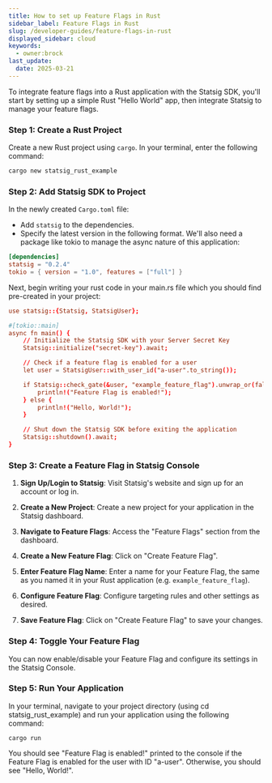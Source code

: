 ```yaml
---
title: How to set up Feature Flags in Rust
sidebar_label: Feature Flags in Rust
slug: /developer-guides/feature-flags-in-rust
displayed_sidebar: cloud
keywords:
  - owner:brock
last_update:
  date: 2025-03-21
---
```


To integrate feature flags into a Rust application with the Statsig SDK, you'll start by setting up a simple Rust "Hello World" app, then integrate Statsig to manage your feature flags. 

### Step 1: Create a Rust Project

Create a new Rust project using `cargo`. In your terminal, enter the following command:

```bash
cargo new statsig_rust_example
```

### Step 2: Add Statsig SDK to Project

In the newly created `Cargo.toml` file:

- Add `statsig` to the dependencies.
- Specify the latest version in the following format. We'll also need a package like tokio to manage the async nature of this application:

```toml
[dependencies]
statsig = "0.2.4"
tokio = { version = "1.0", features = ["full"] }
```

Next, begin writing your rust code in your main.rs file which you should find pre-created in your project: 

```toml
use statsig::{Statsig, StatsigUser};

#[tokio::main]
async fn main() {
    // Initialize the Statsig SDK with your Server Secret Key
    Statsig::initialize("secret-key").await;

    // Check if a feature flag is enabled for a user
    let user = StatsigUser::with_user_id("a-user".to_string());

    if Statsig::check_gate(&user, "example_feature_flag").unwrap_or(false) {
        println!("Feature Flag is enabled!");
    } else {
        println!("Hello, World!");
    }

    // Shut down the Statsig SDK before exiting the application
    Statsig::shutdown().await;
}
```

### Step 3: Create a Feature Flag in Statsig Console

1. **Sign Up/Login to Statsig**: Visit Statsig's website and sign up for an account or log in.

2. **Create a New Project**: Create a new project for your application in the Statsig dashboard.

3. **Navigate to Feature Flags**: Access the "Feature Flags" section from the dashboard.

4. **Create a New Feature Flag**: Click on "Create Feature Flag".

5. **Enter Feature Flag Name**: Enter a name for your Feature Flag, the same as you named it in your Rust application (e.g. `example_feature_flag`).

6. **Configure Feature Flag**: Configure targeting rules and other settings as desired.

7. **Save Feature Flag**: Click on "Create Feature Flag" to save your changes.

### Step 4: Toggle Your Feature Flag

You can now enable/disable your Feature Flag and configure its settings in the Statsig Console.

### Step 5: Run Your Application

In your terminal, navigate to your project directory (using cd statsig_rust_example) and run your application using the following command:

```
cargo run
```

You should see "Feature Flag is enabled!" printed to the console if the Feature Flag is enabled for the user with ID "a-user". Otherwise, you should see "Hello, World!".